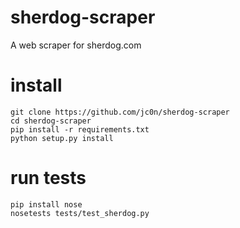 sherdog-scraper
=======

A web scraper for sherdog.com


install
=======

    git clone https://github.com/jc0n/sherdog-scraper
    cd sherdog-scraper
    pip install -r requirements.txt
    python setup.py install

run tests
=======

    pip install nose
    nosetests tests/test_sherdog.py
